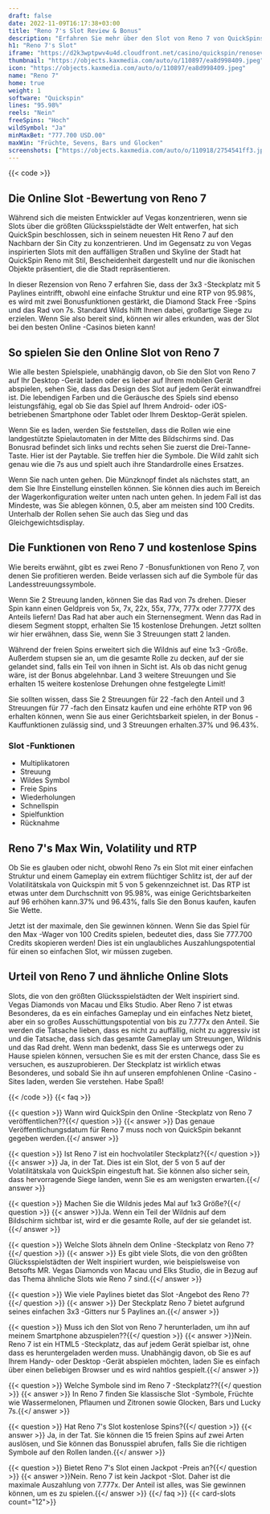 ```yaml
---
draft: false
date: 2022-11-09T16:17:38+03:00
title: "Reno 7's Slot Review & Bonus"
description: "Erfahren Sie mehr über den Slot von Reno 7 von QuickSpins Funktionen, Volatilität, RTP, Auszahlungen und erhalten Sie kostenlose Spins und Casino -Boni von den Premium -Online -Casinos!"
h1: "Reno 7's Slot"
iframe: "https://d2k3wptpwv4u4d.cloudfront.net/casino/quickspin/renosevens/index.html?gameid=renosevens&moneymode=fun&partnerid=quickspin"
thumbnail: "https://objects.kaxmedia.com/auto/o/110897/ea8d998409.jpeg"
icon: "https://objects.kaxmedia.com/auto/o/110897/ea8d998409.jpeg"
name: "Reno 7"
home: true
weight: 1
software: "Quickspin"
lines: "95.98%"
reels: "Nein"
freeSpins: "Hoch"
wildSymbol: "Ja"
minMaxBet: "777.700 USD.00"
maxWin: "Früchte, Sevens, Bars und Glocken"
screenshots: ["https://objects.kaxmedia.com/auto/o/110918/2754541ff3.jpeg"]
---
```


{{< code >}}<h2>Die Online Slot -Bewertung von Reno 7</h2><p>Während sich die meisten Entwickler auf Vegas konzentrieren, wenn sie Slots über die größten Glücksspielstädte der Welt entwerfen, hat sich QuickSpin beschlossen, sich in seinem neuesten Hit Reno 7 auf den Nachbarn der Sin City zu konzentrieren. Und im Gegensatz zu von Vegas inspirierten Slots mit den auffälligen Straßen und Skyline der Stadt hat QuickSpin Reno mit Stil, Bescheidenheit dargestellt und nur die ikonischen Objekte präsentiert, die die Stadt repräsentieren.</p><p>In dieser Rezension von Reno 7 erfahren Sie, dass der 3x3 -Steckplatz mit 5 Paylines eintrifft, obwohl eine einfache Struktur und eine RTP von 95.98%, es wird mit zwei Bonusfunktionen gestärkt, die Diamond Stack Free -Spins und das Rad von 7s. Standard Wilds hilft Ihnen dabei, großartige Siege zu erzielen. Wenn Sie also bereit sind, können wir alles erkunden, was der Slot bei den besten Online -Casinos bieten kann!</p><h2>So spielen Sie den Online Slot von Reno 7</h2><p>Wie alle besten Spielspiele, unabhängig davon, ob Sie den Slot von Reno 7 auf Ihr Desktop -Gerät laden oder es lieber auf Ihrem mobilen Gerät abspielen, sehen Sie, dass das Design des Slot auf jedem Gerät einwandfrei ist. Die lebendigen Farben und die Geräusche des Spiels sind ebenso leistungsfähig, egal ob Sie das Spiel auf Ihrem Android- oder iOS-betriebenen Smartphone oder Tablet oder Ihrem Desktop-Gerät spielen.</p><p>Wenn Sie es laden, werden Sie feststellen, dass die Rollen wie eine landgestützte Spielautomaten in der Mitte des Bildschirms sind. Das Bonusrad befindet sich links und rechts sehen Sie zuerst die Drei-Tanne-Taste. Hier ist der Paytable. Sie treffen hier die Symbole. Die Wild zahlt sich genau wie die 7s aus und spielt auch ihre Standardrolle eines Ersatzes.</p><p>Wenn Sie nach unten gehen. Die Münzknopf findet als nächstes statt, an dem Sie Ihre Einstellung einstellen können. Sie können dies auch im Bereich der Wagerkonfiguration weiter unten nach unten gehen. In jedem Fall ist das Mindeste, was Sie ablegen können, 0.5, aber am meisten sind 100 Credits. Unterhalb der Rollen sehen Sie auch das Sieg und das Gleichgewichtsdisplay.</p><h2>Die Funktionen von Reno 7 und kostenlose Spins</h2><p>Wie bereits erwähnt, gibt es zwei Reno 7 -Bonusfunktionen von Reno 7, von denen Sie profitieren werden. Beide verlassen sich auf die Symbole für das Landesstreuungssymbole.</p><p>Wenn Sie 2 Streuung landen, können Sie das Rad von 7s drehen. Dieser Spin kann einen Geldpreis von 5x, 7x, 22x, 55x, 77x, 777x oder 7.777X des Anteils liefern! Das Rad hat aber auch ein Sternensegment. Wenn das Rad in diesem Segment stoppt, erhalten Sie 15 kostenlose Drehungen. Jetzt sollten wir hier erwähnen, dass Sie, wenn Sie 3 Streuungen statt 2 landen.</p><p>Während der freien Spins erweitert sich die Wildnis auf eine 1x3 -Größe. Außerdem stupsen sie an, um die gesamte Rolle zu decken, auf der sie gelandet sind, falls ein Teil von ihnen in Sicht ist. Als ob das nicht genug wäre, ist der Bonus abgelehnbar. Land 3 weitere Streuungen und Sie erhalten 15 weitere kostenlose Drehungen ohne festgelegte Limit!</p><p>Sie sollten wissen, dass Sie 2 Streuungen für 22 -fach den Anteil und 3 Streuungen für 77 -fach den Einsatz kaufen und eine erhöhte RTP von 96 erhalten können, wenn Sie aus einer Gerichtsbarkeit spielen, in der Bonus -Kauffunktionen zulässig sind, und 3 Streuungen erhalten.37% und 96.43%.</p><h3>
Slot -Funktionen</h3><ul>
<li></span>
Multiplikatoren</li>
<li></span>
Streuung</li>
<li></span>
Wildes Symbol</li>
<li></span>
Freie Spins</li>
<li></span>
Wiederholungen</li>
<li></span>
Schnellspin</li>
<li></span>
Spielfunktion</li>
<li></span>
Rücknahme</li></ul><h2>Reno 7's Max Win, Volatility und RTP</h2><p>Ob Sie es glauben oder nicht, obwohl Reno 7s ein Slot mit einer einfachen Struktur und einem Gameplay ein extrem flüchtiger Schlitz ist, der auf der Volatilitätskala von Quickspin mit 5 von 5 gekennzeichnet ist. Das RTP ist etwas unter dem Durchschnitt von 95.98%, was einige Gerichtsbarkeiten auf 96 erhöhen kann.37% und 96.43%, falls Sie den Bonus kaufen, kaufen Sie Wette.</p><p>Jetzt ist der maximale, den Sie gewinnen können. Wenn Sie das Spiel für den Max -Wager von 100 Credits spielen, bedeutet dies, dass Sie 777.700 Credits skopieren werden! Dies ist ein unglaubliches Auszahlungspotential für einen so einfachen Slot, wir müssen zugeben.</p><h2>Urteil von Reno 7 und ähnliche Online Slots</h2><p>Slots, die von den größten Glücksspielstädten der Welt inspiriert sind. Vegas Diamonds von Macau und Elks Studio. Aber Reno 7 ist etwas Besonderes, da es ein einfaches Gameplay und ein einfaches Netz bietet, aber ein so großes Ausschüttungspotential von bis zu 7.777x den Anteil. Sie werden die Tatsache lieben, dass es nicht zu auffällig, nicht zu aggressiv ist und die Tatsache, dass sich das gesamte Gameplay um Streuungen, Wildnis und das Rad dreht. Wenn man bedenkt, dass Sie es unterwegs oder zu Hause spielen können, versuchen Sie es mit der ersten Chance, dass Sie es versuchen, es auszuprobieren. Der Steckplatz ist wirklich etwas Besonderes, und sobald Sie ihn auf unseren empfohlenen Online -Casino -Sites laden, werden Sie verstehen. Habe Spaß!</p>
{{< /code >}}
{{< faq >}}

{{< question >}} Wann wird QuickSpin den Online -Steckplatz von Reno 7 veröffentlichen??{{</ question >}}
{{< answer >}} Das genaue Veröffentlichungsdatum für Reno 7 muss noch von QuickSpin bekannt gegeben werden.{{</ answer >}}

{{< question >}} Ist Reno 7 ist ein hochvolatiler Steckplatz?{{</ question >}}
{{< answer >}} Ja, in der Tat. Dies ist ein Slot, der 5 von 5 auf der Volatilitätskala von QuickSpin eingestuft hat. Sie können also sicher sein, dass hervorragende Siege landen, wenn Sie es am wenigsten erwarten.{{</ answer >}}

{{< question >}} Machen Sie die Wildnis jedes Mal auf 1x3 Größe?{{</ question >}}
{{< answer >}}Ja. Wenn ein Teil der Wildnis auf dem Bildschirm sichtbar ist, wird er die gesamte Rolle, auf der sie gelandet ist.{{</ answer >}}

{{< question >}} Welche Slots ähneln dem Online -Steckplatz von Reno 7?{{</ question >}}
{{< answer >}} Es gibt viele Slots, die von den größten Glücksspielstädten der Welt inspiriert wurden, wie beispielsweise von Betsofts MR. Vegas Diamonds von Macau und Elks Studio, die in Bezug auf das Thema ähnliche Slots wie Reno 7 sind.{{</ answer >}}

{{< question >}} Wie viele Paylines bietet das Slot -Angebot des Reno 7?{{</ question >}}
{{< answer >}} Der Steckplatz Reno 7 bietet aufgrund seines einfachen 3x3 -Gitters nur 5 Paylines an.{{</ answer >}}

{{< question >}} Muss ich den Slot von Reno 7 herunterladen, um ihn auf meinem Smartphone abzuspielen??{{</ question >}}
{{< answer >}}Nein. Reno 7 ist ein HTML5 -Steckplatz, das auf jedem Gerät spielbar ist, ohne dass es heruntergeladen werden muss. Unabhängig davon, ob Sie es auf Ihrem Handy- oder Desktop -Gerät abspielen möchten, laden Sie es einfach über einen beliebigen Browser und es wird nahtlos gespielt.{{</ answer >}}

{{< question >}} Welche Symbole sind im Reno 7 -Steckplatz??{{</ question >}}
{{< answer >}} In Reno 7 finden Sie klassische Slot -Symbole, Früchte wie Wassermelonen, Pflaumen und Zitronen sowie Glocken, Bars und Lucky 7s.{{</ answer >}}

{{< question >}} Hat Reno 7's Slot kostenlose Spins?{{</ question >}}
{{< answer >}} Ja, in der Tat. Sie können die 15 freien Spins auf zwei Arten auslösen, und Sie können das Bonusspiel abrufen, falls Sie die richtigen Symbole auf den Rollen landen.{{</ answer >}}

{{< question >}} Bietet Reno 7's Slot einen Jackpot -Preis an?{{</ question >}}
{{< answer >}}Nein. Reno 7 ist kein Jackpot -Slot. Daher ist die maximale Auszahlung von 7.777x. Der Anteil ist alles, was Sie gewinnen können, um es zu spielen.{{</ answer >}}
{{</ faq >}}
{{< card-slots count="12">}}